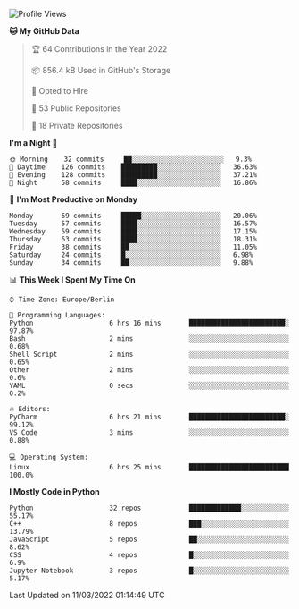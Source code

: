 <!--START_SECTION:waka-->
![Profile Views](http://img.shields.io/badge/Profile%20Views-3-blue)

**🐱 My GitHub Data** 

> 🏆 64 Contributions in the Year 2022
 > 
> 📦 856.4 kB Used in GitHub's Storage 
 > 
> 💼 Opted to Hire
 > 
> 📜 53 Public Repositories 
 > 
> 🔑 18 Private Repositories  
 > 
**I'm a Night 🦉** 

```text
🌞 Morning    32 commits     ██░░░░░░░░░░░░░░░░░░░░░░░   9.3% 
🌆 Daytime    126 commits    █████████░░░░░░░░░░░░░░░░   36.63% 
🌃 Evening    128 commits    █████████░░░░░░░░░░░░░░░░   37.21% 
🌙 Night      58 commits     ████░░░░░░░░░░░░░░░░░░░░░   16.86%

```
📅 **I'm Most Productive on Monday** 

```text
Monday       69 commits     █████░░░░░░░░░░░░░░░░░░░░   20.06% 
Tuesday      57 commits     ████░░░░░░░░░░░░░░░░░░░░░   16.57% 
Wednesday    59 commits     ████░░░░░░░░░░░░░░░░░░░░░   17.15% 
Thursday     63 commits     ████░░░░░░░░░░░░░░░░░░░░░   18.31% 
Friday       38 commits     ██░░░░░░░░░░░░░░░░░░░░░░░   11.05% 
Saturday     24 commits     █░░░░░░░░░░░░░░░░░░░░░░░░   6.98% 
Sunday       34 commits     ██░░░░░░░░░░░░░░░░░░░░░░░   9.88%

```


📊 **This Week I Spent My Time On** 

```text
⌚︎ Time Zone: Europe/Berlin

💬 Programming Languages: 
Python                   6 hrs 16 mins       ████████████████████████░   97.87% 
Bash                     2 mins              ░░░░░░░░░░░░░░░░░░░░░░░░░   0.68% 
Shell Script             2 mins              ░░░░░░░░░░░░░░░░░░░░░░░░░   0.65% 
Other                    2 mins              ░░░░░░░░░░░░░░░░░░░░░░░░░   0.6% 
YAML                     0 secs              ░░░░░░░░░░░░░░░░░░░░░░░░░   0.2%

🔥 Editors: 
PyCharm                  6 hrs 21 mins       ████████████████████████░   99.12% 
VS Code                  3 mins              ░░░░░░░░░░░░░░░░░░░░░░░░░   0.88%

💻 Operating System: 
Linux                    6 hrs 25 mins       █████████████████████████   100.0%

```

**I Mostly Code in Python** 

```text
Python                   32 repos            █████████████░░░░░░░░░░░░   55.17% 
C++                      8 repos             ███░░░░░░░░░░░░░░░░░░░░░░   13.79% 
JavaScript               5 repos             ██░░░░░░░░░░░░░░░░░░░░░░░   8.62% 
CSS                      4 repos             █░░░░░░░░░░░░░░░░░░░░░░░░   6.9% 
Jupyter Notebook         3 repos             █░░░░░░░░░░░░░░░░░░░░░░░░   5.17%

```



 Last Updated on 11/03/2022 01:14:49 UTC
<!--END_SECTION:waka-->　　
